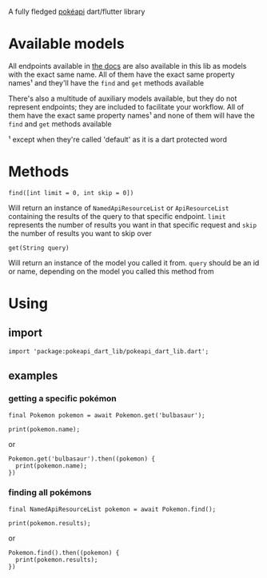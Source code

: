 A fully fledged [pokéapi](https://pokeapi.co/) dart/flutter library

# Available models

All endpoints available in [the docs](https://pokeapi.co/docs/v2) are also available in this lib as models with the exact same name. All of them have the exact same property names¹ and they'll have the `find` and `get` methods available

There's also a multitude of auxiliary models available, but they do not represent endpoints; they are included to facilitate your workflow. All of them have the exact same property names¹ and none of them will have the `find` and `get` methods available

¹ except when they're called 'default' as it is a dart protected word

# Methods

    find([int limit = 0, int skip = 0])

Will return an instance of `NamedApiResourceList` or `ApiResourceList` containing the results of the query to that specific endpoint. `limit` represents the number of results you want in that specific request and `skip` the number of results you want to skip over

    get(String query)

Will return an instance of the model you called it from. `query` should be an id or name, depending on the model you called this method from

# Using

## import

    import 'package:pokeapi_dart_lib/pokeapi_dart_lib.dart';

## examples

### getting a specific pokémon

    final Pokemon pokemon = await Pokemon.get('bulbasaur');

    print(pokemon.name);

or

    Pokemon.get('bulbasaur').then((pokemon) {
      print(pokemon.name);
    })

### finding all pokémons

    final NamedApiResourceList pokemon = await Pokemon.find();

    print(pokemon.results);

or

    Pokemon.find().then((pokemon) {
      print(pokemon.results);
    })
